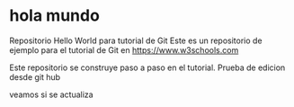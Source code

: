 # hola mundo
Repositorio Hello World para tutorial de Git
Este es un repositorio de ejemplo para el tutorial de Git en https://www.w3schools.com

Este repositorio se construye paso a paso en el tutorial.
Prueba de edicion desde git hub

veamos si se actualiza
